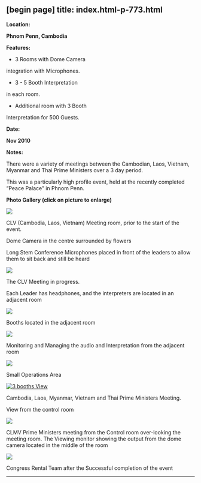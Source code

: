 [begin page]
 title: index.html-p-773.html
----------------------------------------------------------

**Location:**

**Phnom Penn, Cambodia**

**Features:**

* 3 Rooms with Dome Camera

integration with Microphones.

* 3 - 5 Booth Interpretation

in each room.

* Additional room with 3 Booth

Interpretation for 500 Guests.

**Date:**

**Nov 2010**

**Notes:**

There were a variety of meetings between the Cambodian, Laos, Vietnam, Myanmar and Thai Prime Ministers over a 3 day period.

This was a particularly high profile event, held at the recently completed &ldquo;Peace Palace&rdquo; in Phnom Penn.

**Photo Gallery (click on picture to enlarge)**

[ ![ ](wp-content/uploads/2011/09/clmv10_room_s.jpg)](wp-content/uploads/2011/09/clmv10_room_l.jpg)

CLV (Cambodia, Laos, Vietnam) Meeting room, prior to the start of the event.

Dome Camera in the centre surrounded by flowers

Long Stem Conference Microphones placed in front of the leaders to allow them to sit back and still be heard

[ ![  ](wp-content/uploads/2011/09/clmv10_meeting_s.jpg)](wp-content/uploads/2011/09/clmv10_meeting_l.jpg)

The CLV Meeting in progress.

Each Leader has headphones, and the interpreters are located in an adjacent room

[ ![  ](wp-content/uploads/2011/09/clmv10_booths_s.jpg)](wp-content/uploads/2011/09/clmv10_booths_l.jpg)

Booths located in the adjacent room

[ ![ ](wp-content/uploads/2011/09/clmv10_monitor_s.jpg)](wp-content/uploads/2011/09/clmv10_monitor_l.jpg)

Monitoring and Managing the audio and Interpretation from the adjacent room

[ ![  ](wp-content/uploads/2011/09/clmv10_operations_s.jpg)](wp-content/uploads/2011/09/clmv10_operations_l.jpg)

Small Operations Area

[ ![3 booths View](wp-content/uploads/2011/09/clmv10_meeting2_s.jpg)](wp-content/uploads/2011/09/clmv10_meeting2_l.jpg)

Cambodia, Laos, Myanmar, Vietnam and Thai Prime Ministers Meeting.

View from the control room

[ ![ ](wp-content/uploads/2011/09/clmv10_control_s.jpg)](wp-content/uploads/2011/09/clmv10_control_l.jpg)

CLMV Prime Ministers meeting from the Control room over-looking the meeting room. The Viewing monitor showing the output from the dome camera located in the middle of the room

[ ![  ](wp-content/uploads/2011/09/clmv10_after_event_s.jpg)](wp-content/uploads/2011/09/clmv10_after_event_l.jpg)

Congress Rental Team after the Successful completion of the event




----------------------------------------------------------
